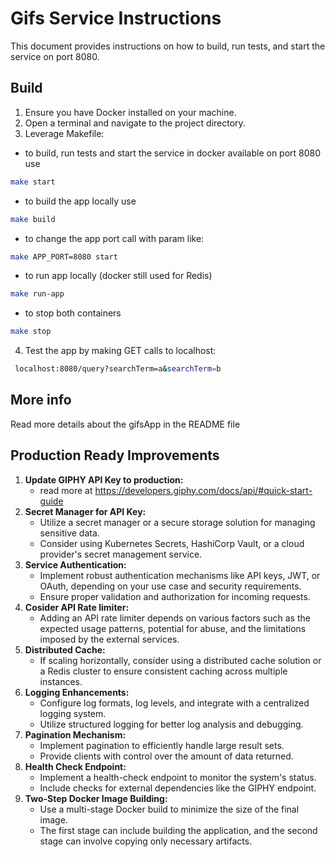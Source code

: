 # Gifs Service Instructions

This document provides instructions on how to build, run tests, and start the service on port 8080.

## Build

1. Ensure you have Docker installed on your machine.
2. Open a terminal and navigate to the project directory.
3. Leverage Makefile:

* to build, run tests and start the service in docker available on port 8080 use
```bash
make start
```
* to build the app locally use
```bash
make build
```
* to change the app port call with param like:
```bash
make APP_PORT=8080 start
```
* to run app locally (docker still used for Redis)
```bash
make run-app
```
* to stop both containers
```bash
make stop
```

4. Test the app by making GET calls to localhost:
  
```bash
 localhost:8080/query?searchTerm=a&searchTerm=b
```

## More info
Read more details about the gifsApp in the README file

## Production Ready Improvements

1. **Update GIPHY API Key to production:**
   - read more at https://developers.giphy.com/docs/api/#quick-start-guide
2. **Secret Manager for API Key:**
   - Utilize a secret manager or a secure storage solution for managing sensitive data.
   - Consider using Kubernetes Secrets, HashiCorp Vault, or a cloud provider's secret management service.
3. **Service Authentication:**
   - Implement robust authentication mechanisms like API keys, JWT, or OAuth, depending on your use case and security requirements.
   - Ensure proper validation and authorization for incoming requests.
4.  **Cosider API Rate limiter:**
    - Adding an API rate limiter depends on various factors such as the expected usage patterns, potential for abuse, and the limitations imposed by the external services.
5. **Distributed Cache:**
   - If scaling horizontally, consider using a distributed cache solution or a Redis cluster to ensure consistent caching across multiple instances.
6. **Logging Enhancements:**
   - Configure log formats, log levels, and integrate with a centralized logging system.
   - Utilize structured logging for better log analysis and debugging.
7. **Pagination Mechanism:**
   - Implement pagination to efficiently handle large result sets.
   - Provide clients with control over the amount of data returned.
8. **Health Check Endpoint:**
   - Implement a health-check endpoint to monitor the system's status.
   - Include checks for external dependencies like the GIPHY endpoint.
9. **Two-Step Docker Image Building:**
   - Use a multi-stage Docker build to minimize the size of the final image.
   - The first stage can include building the application, and the second stage can involve copying only necessary artifacts.
